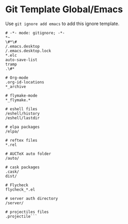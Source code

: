 Git Template Global/Emacs
===

Use `git ignore add emacs` to add this ignore template.

```
# -*- mode: gitignore; -*-
*~
\#*\#
/.emacs.desktop
/.emacs.desktop.lock
*.elc
auto-save-list
tramp
.\#*

# Org-mode
.org-id-locations
*_archive

# flymake-mode
*_flymake.*

# eshell files
/eshell/history
/eshell/lastdir

# elpa packages
/elpa/

# reftex files
*.rel

# AUCTeX auto folder
/auto/

# cask packages
.cask/
dist/

# Flycheck
flycheck_*.el

# server auth directory
/server/

# projectiles files
.projectile```
